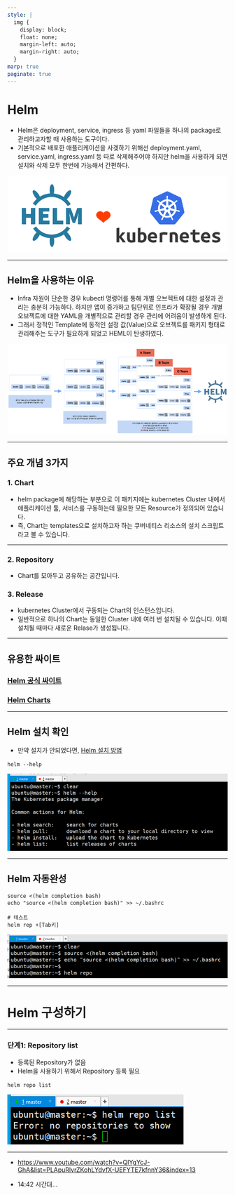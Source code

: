 ```yaml
---
style: |
  img {
    display: block;
    float: none;
    margin-left: auto;
    margin-right: auto;
  }
marp: true
paginate: true
---
```

# Helm
- Helm은 deployment, service, ingress 등 yaml 파일들을 하나의 package로 관리하고자할 때 사용하는 도구이다.
- 기본적으로 배포한 애플리케이션을 사겢하기 위해선 deployment.yaml, service.yaml, ingress.yaml 등 따로 삭제해주어야 하지만 helm을 사용하게 되면 설치와 삭제 모두 한번에 가능해서 간편하다.

![alt text](image-20.png)

---
## Helm을 사용하는 이유 
- Infra 자원이 단순한 경우 kubectl 명령어를 통해 개별 오브젝트에 대한 설정과 관리는 충분히 가능하다. 하지만 앱이 증가하고 팀단위로 인프라가 확장될 경우 개별 오브젝트에 대한 YAML을 개별적으로 관리할 경우 관리에 어려움이 발생하게 된다. 
- 그래서 정적인 Template에 동적인 설정 값(Value)으로 오브젝트를 패키지 형태로 관리해주는 도구가 필요하게 되었고 HEML이 탄생하였다. 

![alt text](image-21.png)

---
## 주요 개념 3가지 
### 1. Chart
- helm package에 해당하는 부분으로 이 패키지에는 kubernetes Cluster 내에서 애플리케이션 툴, 서비스를 구동하는데 필요한 모든 Resource가 정의되어 있습니다.
- 즉, Chart는 templates으로 설치하고자 하는 쿠버네티스 리소스의 설치 스크립트라고 볼 수 있습니다. 

---
### 2. Repository
- Chart를 모아두고 공유하는 공간입니다.
### 3. Release
- kubernetes Cluster에서 구동되는 Chart의 인스턴스입니다.
- 일반적으로 하나의 Chart는 동일한 Cluster 내에 여러 번 설치될 수 있습니다. 이때 설치될 때마다 새로운 Relase가 생성됩니다. 

---
## 유용한 싸이트 
### [Helm 공식 싸이트](https://helm.sh/ko/docs/)

### [Helm Charts](https://bitnami.com/stacks/helm)

---
## Helm 설치 확인 
- 만약 설치가 안되었다면, [Helm 설치 방법](https://helm.sh/ko/docs/intro/install/)
```shell
helm --help
```
![alt text](image-22.png)

---
## Helm 자동완성
```shell
source <(helm completion bash)
echo "source <(helm completion bash)" >> ~/.bashrc

# 테스트 
helm rep +[Tab키]
```
![alt text](image-23.png)

---
# Helm 구성하기 

---
### 단계1: Repository list
- 등록된 Repository가 없음 
- Helm을 사용하기 위해서 Repository 등록 필요
```shell
helm repo list
```
![bg right w:600](image-24.png)

---
- https://www.youtube.com/watch?v=QlYgYcJ-GhA&list=PLApuRlvrZKohLYdvfX-UEFYTE7kfnnY36&index=13

- 14:42 시간대...




